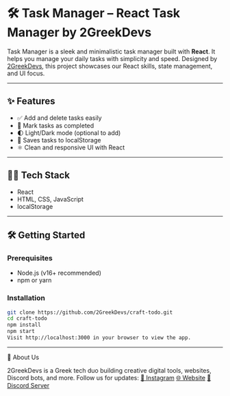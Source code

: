 # 🛠️ Task Manager – React Task Manager by 2GreekDevs

Task Manager is a sleek and minimalistic task manager built with **React**. It helps you manage your daily tasks with simplicity and speed. Designed by [2GreekDevs](https://2greekdevs.com), this project showcases our React skills, state management, and UI focus.

---

## ✨ Features

- ✅ Add and delete tasks easily
- 🎯 Mark tasks as completed
- 🌓 Light/Dark mode (optional to add)
- 💾 Saves tasks to localStorage
- ⚛️ Clean and responsive UI with React

---

## 🧑‍💻 Tech Stack

- React
- HTML, CSS, JavaScript
- localStorage

---

## 🛠️ Getting Started

### Prerequisites

- Node.js (v16+ recommended)
- npm or yarn

### Installation

```bash
git clone https://github.com/2GreekDevs/craft-todo.git
cd craft-todo
npm install
npm start
Visit http://localhost:3000 in your browser to view the app.
```
---

🤝 About Us

2GreekDevs is a Greek tech duo building creative digital tools, websites, Discord bots, and more.
Follow us for updates:
[📸 Instagram](https://www.instagram.com/2greekdevs/)
[🌐 Website](2greekdevs.com)
[💬 Discord Server](https://discord.gg/dHCvUaFAAH)

